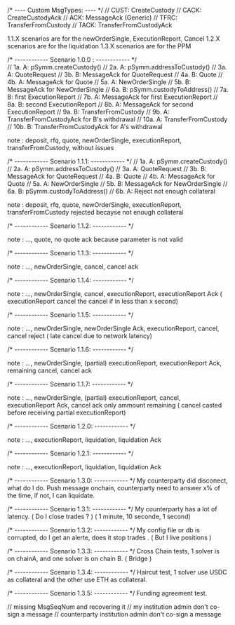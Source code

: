 /* ---- Custom MsgTypes: ---- */
// CUST: CreateCustody
// CACK: CreateCustodyAck
// ACK:  MessageAck (Generic)
// TFRC: TransferFromCustody
// TACK: TransferFromCustodyAck

1.1.X scenarios are for the newOrderSingle, ExecutionReport, Cancel
1.2.X scenarios are for the liquidation
1.3.X scenarios are for the PPM

/* ------------ Scenario 1.0.0 : ------------ */   
// 1a. A: pSymm.createCustody()
// 2a. A: pSymm.addressToCustody()
// 3a. A: QuoteRequest
// 3b. B: MessageAck for QuoteRequest
// 4a. B: Quote
// 4b. A: MessageAck for Quote
// 5a. A: NewOrderSingle
// 5b. B: MessageAck for NewOrderSingle
// 6a. B: pSymm.custodyToAddress()
// 7a. B: first ExecutionReport
// 7b. A: MessageAck for first ExecutionReport
// 8a. B: second ExecutionReport
// 8b. A: MessageAck for second ExecutionReport
// 9a. B: TransferFromCustody
// 9b. A: TransferFromCustodyAck for B's withdrawal
// 10a. A: TransferFromCustody
// 10b. B: TransferFromCustodyAck for A's withdrawal

note : deposit, rfq, quote, newOrderSingle, executionReport, transferFromCustody, without issues

/* ------------ Scenario 1.1.1: ------------ */
// 1a. A: pSymm.createCustody()
// 2a. A: pSymm.addressToCustody()
// 3a. A: QuoteRequest
// 3b. B: MessageAck for QuoteRequest
// 4a. B: Quote
// 4b. A: MessageAck for Quote
// 5a. A: NewOrderSingle
// 5b. B: MessageAck for NewOrderSingle
// 6a. B: pSymm.custodyToAddress()
// 6b. A: Reject not enough collateral

note : deposit, rfq, quote, newOrderSingle, executionReport, transferFromCustody rejected becayse not enough collateral

/* ------------ Scenario 1.1.2: ------------ */

note : ..., quote, no quote ack because parameter is not valid

/* ------------ Scenario 1.1.3: ------------ */

note : ..., newOrderSingle, cancel, cancel ack

/* ------------ Scenario 1.1.4: ------------ */

note : ..., newOrderSingle, cancel, executionReport, executionReport Ack ( executionReport cancel the cancel if in less than x second)

/* ------------ Scenario 1.1.5: ------------ */

note : ..., newOrderSingle, newOrderSingle Ack, executionReport, cancel, cancel reject ( late cancel due to network latency)

/* ------------ Scenario 1.1.6: ------------ */

note : ..., newOrderSingle, (partial) executionReport, executionReport Ack, remaining cancel, cancel ack

/* ------------ Scenario 1.1.7: ------------ */

note : ..., newOrderSingle, (partial) executionReport, cancel, executionReport Ack, cancel ack only ammount remaining ( cancel casted before receiving partial executionReport)

/* ------------ Scenario 1.2.0: ------------ */

note : ..., executionReport, liquidation, liquidation Ack

/* ------------ Scenario 1.2.1: ------------ */

note : ..., executionReport, liquidation, liquidation Ack

/* ------------ Scenario 1.3.0: ------------ */
My counterparty did disconect, what do I do.
Push message onchain, counterparty need to answer x% of the time, if not, I can liquidate.

/* ------------ Scenario 1.3.1: ------------ */
My counterparty has a lot of latency. ( Do I close trades ? ) ( 1 minute, 10 seconde, 1 second)

/* ------------ Scenario 1.3.2: ------------ */
My config file or db is corrupted, do I get an alerte, does it stop trades . ( But I live positions )

/* ------------ Scenario 1.3.3: ------------ */
Cross Chain tests, 1 solver is on chainA, and one solver is on chain B. ( Bridge )

/* ------------ Scenario 1.3.4: ------------ */
Haircut test, 1 solver use USDC as collateral and the other use ETH as collateral.

/* ------------ Scenario 1.3.5: ------------ */
Funding agreement test.


// missing MsgSeqNum and recovering it
// my institution admin don't co-sign a message
// counterparty institution admin don't co-sign a message
